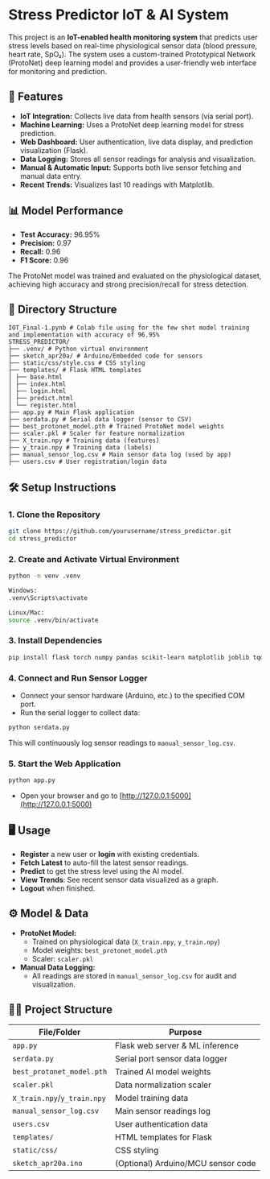 # Stress Predictor IoT & AI System

This project is an **IoT-enabled health monitoring system** that predicts user stress levels based on real-time physiological sensor data (blood pressure, heart rate, SpO₂). The system uses a custom-trained Prototypical Network (ProtoNet) deep learning model and provides a user-friendly web interface for monitoring and prediction.

## 🚀 Features

- **IoT Integration:** Collects live data from health sensors (via serial port).
- **Machine Learning:** Uses a ProtoNet deep learning model for stress prediction.
- **Web Dashboard:** User authentication, live data display, and prediction visualization (Flask).
- **Data Logging:** Stores all sensor readings for analysis and visualization.
- **Manual & Automatic Input:** Supports both live sensor fetching and manual data entry.
- **Recent Trends:** Visualizes last 10 readings with Matplotlib.

## 📊 Model Performance

- **Test Accuracy:** 96.95%
- **Precision:** 0.97
- **Recall:** 0.96
- **F1 Score:** 0.96

The ProtoNet model was trained and evaluated on the physiological dataset, achieving high accuracy and strong precision/recall for stress detection.

## 📂 Directory Structure

```
IOT_Final-1.pynb # Colab file using for the few shot model training and implementation with accuracy of 96.95%
STRESS_PREDICTOR/
├── .venv/ # Python virtual environment
├── sketch_apr20a/ # Arduino/Embedded code for sensors
├── static/css/style.css # CSS styling
├── templates/ # Flask HTML templates
│ ├── base.html
│ ├── index.html
│ ├── login.html
│ ├── predict.html
│ └── register.html
├── app.py # Main Flask application
├── serdata.py # Serial data logger (sensor to CSV)
├── best_protonet_model.pth # Trained ProtoNet model weights
├── scaler.pkl # Scaler for feature normalization
├── X_train.npy # Training data (features)
├── y_train.npy # Training data (labels)
├── manual_sensor_log.csv # Main sensor data log (used by app)
├── users.csv # User registration/login data
```
## 🛠️ Setup Instructions

### 1. Clone the Repository

```bash
git clone https://github.com/yourusername/stress_predictor.git
cd stress_predictor
```

### 2. Create and Activate Virtual Environment
```bash
python -m venv .venv

Windows:
.venv\Scripts\activate

Linux/Mac:
source .venv/bin/activate

```

### 3. Install Dependencies
```bash
pip install flask torch numpy pandas scikit-learn matplotlib joblib tqdm sentence-transformers setfit datasets
```

### 4. Connect and Run Sensor Logger

- Connect your sensor hardware (Arduino, etc.) to the specified COM port.
- Run the serial logger to collect data:
```bash
python serdata.py
```

This will continuously log sensor readings to `manual_sensor_log.csv`.

### 5. Start the Web Application
```bash
python app.py
```

- Open your browser and go to [http://127.0.0.1:5000](http://127.0.0.1:5000)

## 🖥️ Usage

- **Register** a new user or **login** with existing credentials.
- **Fetch Latest** to auto-fill the latest sensor readings.
- **Predict** to get the stress level using the AI model.
- **View Trends**: See recent sensor data visualized as a graph.
- **Logout** when finished.

## ⚙️ Model & Data

- **ProtoNet Model:**  
  - Trained on physiological data (`X_train.npy`, `y_train.npy`)  
  - Model weights: `best_protonet_model.pth`
  - Scaler: `scaler.pkl`
- **Manual Data Logging:**  
  - All readings are stored in `manual_sensor_log.csv` for audit and visualization.

## 🧑‍💻 Project Structure

| File/Folder             | Purpose                                      |
|-------------------------|----------------------------------------------|
| `app.py`                | Flask web server & ML inference              |
| `serdata.py`            | Serial port sensor data logger               |
| `best_protonet_model.pth` | Trained AI model weights                   |
| `scaler.pkl`            | Data normalization scaler                    |
| `X_train.npy`/`y_train.npy` | Model training data                     |
| `manual_sensor_log.csv` | Main sensor readings log                     |
| `users.csv`             | User authentication data                     |
| `templates/`            | HTML templates for Flask                     |
| `static/css/`           | CSS styling                                  |
| `sketch_apr20a.ino`     | (Optional) Arduino/MCU sensor code           |




